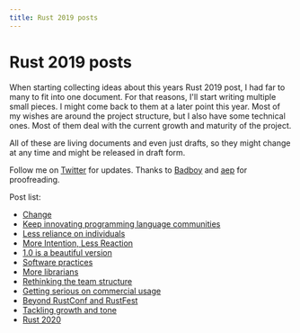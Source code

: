 ```yaml
---
title: Rust 2019 posts
---
```


# Rust 2019 posts

When starting collecting ideas about this years Rust 2019 post, I had far to many to fit into one document. For that reasons, I'll start writing multiple small pieces. I might come back to them at a later point this year. Most of my wishes are around the project structure, but I also have some technical ones. Most of them deal with the current growth and maturity of the project.

All of these are living documents and even just drafts, so they might change at any time and might be released in draft form.

Follow me on [Twitter](https://twitter.com/argorak) for updates. Thanks to [Badboy](https://github.com/badboy) and [aep](https://github.com/aep) for proofreading.

Post list:

* [Change](https://yakshav.es/rust-2019-change)
* [Keep innovating programming language communities](https://yakshav.es/rust-2019-keep-innovating-programming-language-communities)
* [Less reliance on individuals](https://yakshav.es/rust-2019-less-reliance-on-individuals)
* [More Intention, Less Reaction](https://yakshav.es/rust-2019-more-intention-less-reaction)
* [1.0 is a beautiful version](https://yakshav.es/rust-2019-one-zero-is-a-beautiful-version/)
* [Software practices](https://yakshav.es/rust-2019-software-practices)
* [More librarians](https://yakshav.es/rust-2019-more-librarians/)
* [Rethinking the team structure](https://yakshav.es/rust-2019-rethinking-the-team-structure/)
* [Getting serious on commercial usage](https://yakshav.es/rust-2019-getting-serious-on-commercial-usage/)
* [Beyond RustConf and RustFest](https://yakshav.es/rust-2019-beyond-rustconf-and-rustfest/)
* [Tackling growth and tone](https://yakshav.es/rust-2019-tackling-growth-and-tone/)
* [Rust 2020](https://yakshav.es/rust-2019-rust-2020/)
